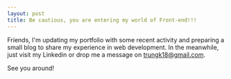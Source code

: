 ```yaml
---
layout: post
title: Be cautious, you are entering my world of Front-end!!!
---
```


Friends, I'm updating my portfolio with some recent activity and preparing a small blog to share my experience in web development. In the meanwhile, just visit my Linkedin or drop me a message on trungk18@gmail.com.

See you around!
